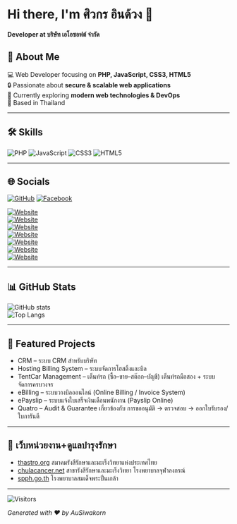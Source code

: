# Hi there, I'm ศิวกร อินด้วง 👋

**Developer at บริษัท เอโอซอฟต์ จำกัด**

## 🚀 About Me
💻 Web Developer focusing on **PHP, JavaScript, CSS3, HTML5**  
🔒 Passionate about **secure & scalable web applications**  
🌱 Currently exploring **modern web technologies & DevOps**  
📍 Based in Thailand  

---

## 🛠 Skills
![PHP](https://img.shields.io/badge/-PHP-777BB4?style=flat-square&logo=php&logoColor=white)
![JavaScript](https://img.shields.io/badge/-JavaScript-F7DF1E?style=flat-square&logo=javascript&logoColor=black)
![CSS3](https://img.shields.io/badge/-CSS3-1572B6?style=flat-square&logo=css3&logoColor=white)
![HTML5](https://img.shields.io/badge/-HTML5-E34F26?style=flat-square&logo=html5&logoColor=white)

---

## 🌐 Socials
[![GitHub](https://img.shields.io/badge/-GitHub-181717?style=flat-square&logo=github&logoColor=white)](https://github.com/AuSiwakorn)
[![Facebook](https://img.shields.io/badge/Facebook-%231877F2.svg?logo=facebook&logoColor=white)](https://www.facebook.com/hamsteronline)

[![Website](https://img.shields.io/badge/🌐_AOSoft.co.th-4285F4?style=flat-square&logo=google-chrome&logoColor=white)](https://www.aosoft.co.th)  
[![Website](https://img.shields.io/badge/🌐_WebSiam.com-34A853?style=flat-square&logo=google-chrome&logoColor=white)](https://www.web-siam.com)  
[![Website](https://img.shields.io/badge/🌐_WebThai.com-F9AB00?style=flat-square&logo=google-chrome&logoColor=white)](https://www.web-thai.com)  
[![Website](https://img.shields.io/badge/🌐_SiamModify.com-FF5722?style=flat-square&logo=google-chrome&logoColor=white)](https://www.siammodify.com)  
[![Website](https://img.shields.io/badge/🌐_SiamApplication.com-8E24AA?style=flat-square&logo=google-chrome&logoColor=white)](https://www.siamapplication.com)  
[![Website](https://img.shields.io/badge/🌐_ThaiPocket.com-03A9F4?style=flat-square&logo=google-chrome&logoColor=white)](https://www.thaipocket.com)  
[![Website](https://img.shields.io/badge/🌐_Induang.com-607D8B?style=flat-square&logo=google-chrome&logoColor=white)](https://www.induang.com)  

---

## 📊 GitHub Stats  

![GitHub stats](https://github-readme-stats.vercel.app/api?username=AuSiwakorn&show_icons=true&theme=tokyonight&count_private=true)  
![Top Langs](https://github-readme-stats.vercel.app/api/top-langs/?username=AuSiwakorn&layout=compact&theme=tokyonight)

---

## 💼 Featured Projects  

- CRM – ระบบ CRM สำหรับบริษัท  
- Hosting Billing System – ระบบจัดการโฮสติ้งและบิล  
- TentCar Management – เต็นท์รถ (ซื้อ–ขาย–สต๊อก–บัญชี) เต็นท์รถมือสอง + ระบบจัดการครบวงจร 
- eBilling – ระบบวางบิลออนไลน์ (Online Billing / Invoice System)  
- ePayslip – ระบบแจ้งใบเสร็จเงินเดือนพนักงาน (Payslip Online)
- Quatro – Audit & Guarantee เกี่ยวข้องกับ การขออนุมัติ → ตรวจสอบ → ออกใบรับรอง/ใบการันตี

---

## 💼 เว็บหน่วยงาน+ดูแลบำรุงรักษา  

- [thastro.org](https://www.thastro.org/) สมาคมรังสีรักษาและมะเร็งวิทยาแห่งประเทศไทย
- [chulacancer.net](https://www.chulacancer.net/) สาขารังสีรักษาและมะเร็งวิทยา โรงพยาบาลจุฬาลงกรณ์
- [spph.go.th](https://www.spph.go.th/) โรงพยาบาลสมเด็จพระปิ่นเกล้า

---

![Visitors](https://komarev.com/ghpvc/?username=AuSiwakorn&color=blue&style=flat-square)

*Generated with ❤️ by AuSiwakorn*
